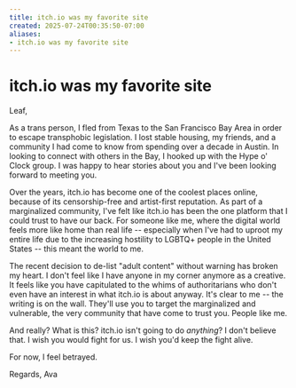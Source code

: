 ```yaml
---
title: itch.io was my favorite site
created: 2025-07-24T00:35:50-07:00
aliases:
- itch.io was my favorite site
---
```


# itch.io was my favorite site

Leaf,

As a trans person, I fled from Texas to the San Francisco Bay Area in order to escape transphobic legislation. I lost stable housing, my friends, and a community I had come to know from spending over a decade in Austin. In looking to connect with others in the Bay, I hooked up with the Hype o' Clock group. I was happy to hear stories about you and I've been looking forward to meeting you.

Over the years, itch.io has become one of the coolest places online, because of its censorship-free and artist-first reputation. As part of a marginalized community, I've felt like itch.io has been the one platform that I could trust to have our back. For someone like me, where the digital world feels more like home than real life -- especially when I've had to uproot my entire life due to the increasing hostility to LGBTQ+ people in the United States -- this meant the world to me.

The recent decision to de-list "adult content" without warning has broken my heart. I don't feel like I have anyone in my corner anymore as a creative. It feels like you have capitulated to the whims of authoritarians who don't even have an interest in what itch.io is about anyway. It's clear to me -- the writing is on the wall. They'll use you to target the marginalized and vulnerable, the very community that have come to trust you. People like me.

And really? What is this? itch.io isn't going to do _anything_? I don't believe that. I wish you would fight for us. I wish you'd keep the fight alive.

For now, I feel betrayed.

Regards,
Ava
